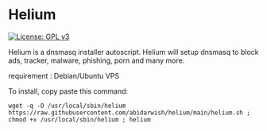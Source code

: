 # Helium

[![License: GPL v3](https://img.shields.io/badge/License-GPLv3-blue.svg)](https://www.gnu.org/licenses/gpl-3.0)

Helium is a dnsmasq installer autoscript. Helium will setup dnsmasq to block ads, tracker, malware, phishing, porn and many more.

requirement : Debian/Ubuntu VPS

To install, copy paste this command:

```
wget -q -O /usr/local/sbin/helium https://raw.githubusercontent.com/abidarwish/helium/main/helium.sh ; chmod +x /usr/local/sbin/helium ; helium
```
